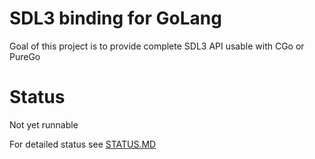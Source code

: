 # SDL3 binding for GoLang

Goal of this project is to provide complete SDL3 API usable with CGo or PureGo

# Status

Not yet runnable

For detailed status see [STATUS.MD](/STATUS.MD)